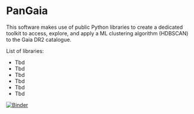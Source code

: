 # PanGaia
This software makes use of public Python libraries to create a dedicated toolkit to access, explore, and apply a ML clustering 
algorithm (HDBSCAN) to the Gaia DR2 catalogue.

List of libraries:
* Tbd
* Tbd
* Tbd
* Tbd
* Tbd
* Tbd

[![Binder](https://mybinder.org/badge_logo.svg)](https://mybinder.org/v2/gh/hectorcanovas/PanGaia/master)
